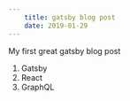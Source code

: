 ```yaml
---
    title: gatsby blog post
    date: 2019-01-29
---
```


My first great gatsby blog post

1. Gatsby
2. React
3. GraphQL